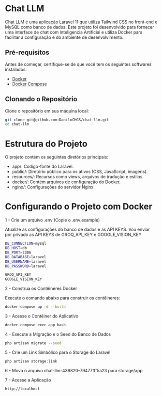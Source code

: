 # Chat LLM

Chat LLM é uma aplicação Laravel 11 que utiliza Tailwind CSS no front-end e MySQL como banco de dados. Este projeto foi desenvolvido para fornecer uma interface de chat com Inteligencia Artificial e utiliza Docker para facilitar a configuração e do ambiente de desenvolvimento.

## Pré-requisitos

Antes de começar, certifique-se de que você tem os seguintes softwares instalados:

-   [Docker](https://www.docker.com/get-started)
-   [Docker Compose](https://docs.docker.com/compose/install/)

## Clonando o Repositório

Clone o repositório em sua máquina local:

```bash
git clone git@github.com:DaniloCHGS/chat-llm.git
cd chat-llm
```

# Estrutura do Projeto

O projeto contém os seguintes diretórios principais:

-   app/: Código-fonte do Laravel.
-   public/: Diretório público para os ativos (CSS, JavaScript, imagens).
-   resources/: Recursos como views, arquivos de tradução e estilos.
-   docker/: Contém arquivos de configuração do Docker.
-   nginx/: Configurações do servidor Nginx.

# Configurando o Projeto com Docker

1 - Crie um arquivo .env (Copie o .env.example)

Atualize as configurações do banco de dados e as API KEYS. Vou enviar por privado as API KEYS de GROQ_API_KEY e GOOGLE_VISION_KEY

```bash
DB_CONNECTION=mysql
DB_HOST=db
DB_PORT=3306
DB_DATABASE=laravel
DB_USERNAME=laravel
DB_PASSWORD=laravel

GROQ_API_KEY
GOOGLE_VISION_KEY
```

2 - Construa os Contêineres Docker

Execute o comando abaixo para construir os contêineres:

```bash
docker-compose up -d --build
```

3 - Acesse o Contêiner do Aplicativo

```bash
docker-compose exec app bash
```

4 - Execute a Migração e o Seed do Banco de Dados

```bash
php artisan migrate --seed
```

5 - Crie um Link Simbólico para o Storage do Laravel

```bash
php artisan storage:link
```

6 - Mova o arquivo chat-llm-439820-79477fff5a23 para storage/app

7 - Acesse a Aplicação

```bash
http://localhost
```
